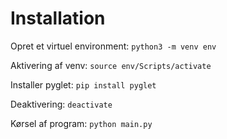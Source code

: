 # Installation

Opret et virtuel environment:
`python3 -m venv env`

Aktivering af venv:
`source env/Scripts/activate`

Installer pyglet:
`pip install pyglet`

Deaktivering: `deactivate`



Kørsel af program:
`python main.py`